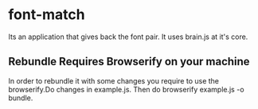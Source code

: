 # font-match
Its an application that gives back the font pair. It uses brain.js at it's core.

<h2>Rebundle Requires Browserify on your machine</h2>
In order to rebundle it with some changes you require to use the browserify.Do changes in example.js. Then do browserify example.js -o bundle.
